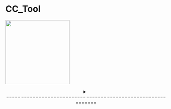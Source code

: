 # CC_Tool
<a href="https://colorcompass.jp/colorcompass/colorcompasmfa/"><img height="200" src="https://colorcompass.jp/wp-content/uploads/2022/06/cropped-logo.png"/></a>
<details>
<summary align="center">=============================================================</summary>

========================================================================================
Thư viện MICROSOFT FOUNDATION CLASS: CC_Tool Tổng quan về dự án
=======================================================================================

CC_Tool được tạo bởi Trình hướng dẫn ứng dụng thể hiện cách sử dụng cơ bản
của các Lớp nền tảng của Microsoft. Vui lòng sử dụng nó làm mẫu để tạo ứng dụng.

Bài viết này chứa mô tả ngắn gọn về từng tệp tạo nên ứng dụng CC_Tool.

CC_Tool.vcproj
    Đây là tệp dự án chính cho dự án VC++ được tạo bởi Trình hướng dẫn ứng dụng.
    Chứa thông tin phiên bản của Visual C++ nơi tệp được tạo.
    Nó cũng bao gồm thông tin về nền tảng,cấu hình và 
    các tính năng của dự án được chọn trong Trình hướng dẫn ứng dụng.

CC_Tool.h
    Đây là tệp tiêu đề chính cho ứng dụng của bạn. 
    Tệp này chứa các tiêu đề dành riêng cho dự án khác, 
    bao gồm Resource.h, khai báo lớp ứng dụng CCC_ToolApp.

CC_Tool.cpp
    Đây là tệp nguồn ứng dụng chính chứa lớp ứng dụng CCC_ToolApp.

CC_Tool.rc
    Đây là tệp liệt kê các tài nguyên Microsoft Windows được chương trình sử dụng. 
    Tệp này chứa các biểu tượng, bitmap và con trỏ được lưu trữ trong thư mục con RES. 
    Tập tin này có thể được chỉnh sửa trực tiếp trong Microsoft Visual C++. 
    Tài nguyên dự án có thể được tìm thấy tại 1041.

res\CC_Tool.ico
    Đây là một tập tin biểu tượng được sử dụng làm biểu tượng của ứng dụng. 
    Biểu tượng này được bao gồm trong tệp tài nguyên chính CC_Tool.rc.

res\CC_Tool.rc2
    Tệp này chứa các tài nguyên đã được chỉnh sửa bên ngoài Microsoft Visual C++. 
    Đặt bất kỳ tài nguyên nào không thể chỉnh sửa được trong trình chỉnh sửa tài nguyên trong tệp này.
CC_Tool.reg
    Tệp đăng ký này là một tệp mẫu trình bày cách định cấu hình đăng ký cho khung. 
    Sử dụng nó dưới dạng tệp .reg với ứng dụng của bạn hoặc xóa nó 
    và sử dụng RegisterShellFileTypes đăng ký mặc định.


////////////////////////////////////////////////////////////////////////////////////////////

Cửa sổ khung chính:
     Dự án chứa các giao diện MFC tiêu chuẩn.

MainFrm.h, MainFrm.cpp
    Các tệp này chứa lớp khung CMainFrame.
    Lớp khung bắt nguồn từ CFrameWnd 
    và kiểm soát tất cả chức năng của khung SDI.

res\Thanh công cụ.bmp
    Tệp bitmap này sẽ được sử dụng làm hình ảnh ô thanh công cụ. 
    Thanh công cụ và thanh trạng thái ban đầu được tạo trong lớp CMainFrame. 
    Để thêm nút thanh công cụ, hãy chỉnh sửa bitmap thanh công cụ này bằng Trình chỉnh sửa tài nguyên 
    và cập nhật mảng Thanh công cụ IDR_MAINFRAME trong tệp CC_Tool.rc.

////////////////////////////////////////////////////////////////////////////////////////////

Trình hướng dẫn ứng dụng tạo một loại tài liệu và một dạng xem:

CC_ToolDoc.h, CC_ToolDoc.cpp - Tài liệu Các tệp này chứa lớp CCC_ToolDoc. 
Chỉnh sửa các tệp này để thêm dữ liệu tài liệu đặc biệt, 
lưu tệp và tải (thông qua CCC_ToolDoc::Serialize).

     Tài liệu chứa chuỗi sau:
         Phần mở rộng tập tin: cctd
         ID loại tệp: CCTool.Document
         Chú thích khung chính: CC_Tool
         Tên loại tài liệu: CC_Tool
         Tên bộ lọc: Tệp CC_Tool (*.cctd)
         Tên viết tắt mới cho tệp: CC_Tool
         Tên dài của loại tệp: CC_Tool.Document

CC_ToolView.h, CC_ToolView.cpp - Chế độ xem tài liệu Những tệp này chứa lớp CCC_ToolView. 
Đối tượng CCC_ToolView được sử dụng để hiển thị đối tượng CCC_ToolDoc.



////////////////////////////////////////////////////////////////////////////////////////////

Các tính năng khác:

Điều khiển ActiveX
    Ứng dụng này bao gồm hỗ trợ sử dụng các điều khiển ActiveX.

////////////////////////////////////////////////////////////////////////////////////////////

Các tập tin tiêu chuẩn khác:

StdAfx.h, StdAfx.cpp
    Các tệp này được sử dụng để xây dựng tệp tiêu đề được biên dịch trước (PCH) CC_Tool.pch 
    và tệp loại được biên dịch trước StdAfx.obj.

Resource.h
    Đây là tệp tiêu đề tiêu chuẩn xác định ID tài nguyên mới. Microsoft Visual C++ đọc và cập nhật tệp này.

CC_Tool.manifest
    Các tệp kê khai ứng dụng được sử dụng trong Windows XP để mô tả sự phụ thuộc của ứng dụng vào các phiên bản cụ thể của các tập hợp song song. 
    Trình tải sử dụng thông tin này để tải tập hợp thích hợp từ bộ nhớ đệm của tập hợp hoặc tập hợp riêng từ ứng dụng. 
    Tệp kê khai ứng dụng được đưa vào để phân phối lại dưới dạng tệp .manifest bên ngoài được cài đặt trong cùng thư mục với ứng dụng thực thi hoặc được đưa vào tệp thực thi dưới dạng tài nguyên.
////////////////////////////////////////////////////////////////////////////////////////////

Các ghi chú khác:

Trình hướng dẫn ứng dụng sử dụng các nhận xét bắt đầu bằng "TODO:" để chỉ ra các phần của mã nguồn mà bạn cần thêm hoặc tùy chỉnh.

Nếu ứng dụng của bạn sử dụng MFC trong một DLL được chia sẻ, bạn phải phân phối lại MFC DLL. 
Ngoài ra, nếu ứng dụng của bạn sử dụng ngôn ngữ không phải là ngôn ngữ của hệ điều hành, bạn cũng phải phân phối lại tài nguyên được bản địa hóa tương ứng MFC90XXX.DLL. Để biết thêm thông tin về các chủ đề này, hãy xem phần Phân phối lại ứng dụng Visual C++ của tài liệu MSDN.

////////////////////////////////////////////////////////////////////////////////////////////


lịch sử:
Ngày 12 tháng 4 năm 2023
                             Sửa đổi đáng kể kế hoạch đo lường.
                                 1. Cho phép đặt phạm vi thời gian đo.
                                 2. Đồng thời khi đo có thể lưu vào file kèm theo ghi chú bổ sung.
                                 3. Đặt phiên bản thành 1.5.
Ngày 20 tháng 4 năm 2023
                             Khắc phục sự cố trong đó tệp được tạo mỗi khi ngày bị vượt qua.
                             Đặt phiên bản thành 1.6.

Ngày 2 tháng 9 năm 2023 (hiện tại chưa thêm vào code)
                             Thêm khả năng hiển thị và lưu các hệ số bước sóng, giá trị bước sóng, độ tối, độ lợi, v.v.

</details>
